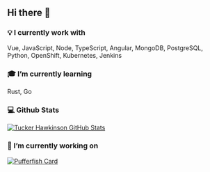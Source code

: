 ## Hi there 👋

<!--
**hawkeye2013/hawkeye2013** is a ✨ _special_ ✨ repository because its `README.md` (this file) appears on your GitHub profile.

Here are some ideas to get you started:


- 
- 👯 I’m looking to collaborate on ...
- 🤔 I’m looking for help with ...
- 💬 Ask me about ...
- 📫 How to reach me: ...
- 😄 Pronouns: ...
- ⚡ Fun fact: ...
-->

### 💡 I currently work with

Vue, JavaScript, Node, TypeScript, Angular, MongoDB, PostgreSQL, Python, OpenShift, Kubernetes, Jenkins

### 🎓 I’m currently learning

Rust, Go

### 💻 Github Stats

[![Tucker Hawkinson GitHub Stats](https://github-readme-stats.vercel.app/api?username=hawkeye2013&show_icons=true&count_private=true)](https://github.com/hawkeye2013)

### 🔭 I’m currently working on

[![Pufferfish Card](https://github-readme-stats.vercel.app/api/pin/?username=hawkeye2013&repo=pufferfish&show_owner=true)](https://github.com/hawkeye2013/pufferfish)

